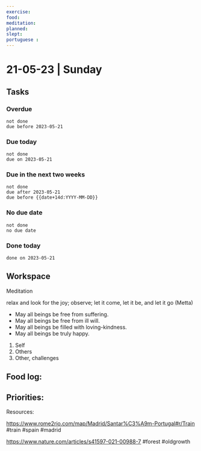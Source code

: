 ```yaml
---
exercise: 
food:
meditation:
planned:
slept:
portuguese :
---
```


# 21-05-23 | Sunday

## Tasks
### Overdue
```tasks
not done
due before 2023-05-21
```

### Due today
```tasks
not done
due on 2023-05-21
```

### Due in the next two weeks
```tasks
not done
due after 2023-05-21
due before {{date+14d:YYYY-MM-DD}}
```

### No due date
```tasks
not done
no due date
```

### Done today
```tasks
done on 2023-05-21
```

## Workspace

Meditation 

relax and look for the joy; observe; let it come, let it be, and let it go
(Metta)
-   May all beings be free from suffering.
-   May all beings be free from ill will.
-   May all beings be filled with loving-kindness.
-   May all beings be truly happy.

1. Self
2. Others
3. Other, challenges

Food log:
- 

Priorities:
- 

Resources:

https://www.rome2rio.com/map/Madrid/Santar%C3%A9m-Portugal#r/Train
#train
#spain
#madrid


https://www.nature.com/articles/s41597-021-00988-7
#forest
#oldgrowth

